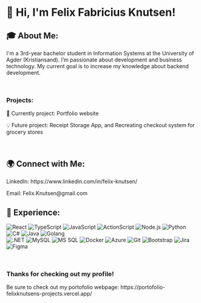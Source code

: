 <h1>👋 Hi, I'm Felix Fabricius Knutsen!</h1>

<h2>🎓 About Me:</h2>
<p>I'm a 3rd-year bachelor student in Information Systems at the University of Agder (Kristiansand). I’m passionate about development and business technology. My current goal is to increase my knowledge about backend development.</p>
<br>
<h3>Projects:</h3>

<p>🔭 Currently project: Portfolio website </p>
<p>💡 Future project: Receipt Storage App, and Recreating checkout system for grocery stores</p><br>


<h2>🌍 Connect with Me:</h2>
LinkedIn: https://www.linkedin.com/in/felix-knutsen/<p></p>
<p>Email: Felix.Knutsen@gmail.com</p>


<h2>🚀 Experience:</h2>
<p> <img src="https://img.shields.io/badge/-React-61DAFB?style=flat-square&logo=react&logoColor=black" alt="React" /> <img src="https://img.shields.io/badge/-TypeScript-007ACC?style=flat-square&logo=typescript&logoColor=white" alt="TypeScript" /> <img src="https://img.shields.io/badge/-JavaScript-F7DF1E?style=flat-square&logo=javascript&logoColor=black" alt="JavaScript" /> <img src="https://img.shields.io/badge/-ActionScript-FF4F00?style=flat-square&logo=adobe&logoColor=white" alt="ActionScript" /> <img src="https://img.shields.io/badge/-Node.js-339933?style=flat-square&logo=node.js&logoColor=white" alt="Node.js" /> <img src="https://img.shields.io/badge/-Python-3776AB?style=flat-square&logo=python&logoColor=white" alt="Python" /> <img src="https://img.shields.io/badge/-C%23-239120?style=flat-square&logo=c-sharp&logoColor=white" alt="C#" /> <img src="https://img.shields.io/badge/-Java-007396?style=flat-square&logo=java&logoColor=white" alt="Java" /> <img src="https://img.shields.io/badge/-Golang-00ADD8?style=flat-square&logo=go&logoColor=white" alt="Golang" /> <br><img src="https://img.shields.io/badge/-.NET-512BD4?style=flat-square&logo=.net&logoColor=white" alt=".NET" /> <img src="https://img.shields.io/badge/-MySQL-4479A1?style=flat-square&logo=mysql&logoColor=white" alt="MySQL" /> <img src="https://img.shields.io/badge/-MS%20SQL-CC2927?style=flat-square&logo=microsoft-sql-server&logoColor=white" alt="MS SQL" />
 <img src="https://img.shields.io/badge/-Docker-2496ED?style=flat-square&logo=docker&logoColor=white" alt="Docker" /> <img src="https://img.shields.io/badge/-Azure-0078D4?style=flat-square&logo=microsoft-azure&logoColor=white" alt="Azure" /> <img src="https://img.shields.io/badge/-Git-F05032?style=flat-square&logo=git&logoColor=white" alt="Git" /> <img src="https://img.shields.io/badge/-Bootstrap-7952B3?style=flat-square&logo=bootstrap&logoColor=white" alt="Bootstrap" /> <img src="https://img.shields.io/badge/-Jira-0052CC?style=flat-square&logo=jira&logoColor=white" alt="Jira" /> <img src="https://img.shields.io/badge/-Figma-F24E1E?style=flat-square&logo=figma&logoColor=white" alt="Figma" /></p>
<!-- <p align="center"> <img src="https://github-readme-stats.vercel.app/api?username=FelixKnutsen&show_icons=true&theme=tokyonight" alt="GitHub Stats" /> </p> -->

 <br>

<h3>Thanks for checking out my profile!</h3>
Be sure to check out my portofolio webpage: https://portofolio-felixknutsens-projects.vercel.app/<br>

